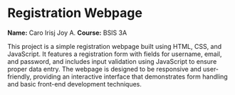 # Registration Webpage

**Name:** Caro Irisj Joy A. 
**Course:** BSIS 3A

This project is a simple registration webpage built using HTML, CSS, and JavaScript. It features a registration form with fields for username, email, and password, and includes input validation using JavaScript to ensure proper data entry. The webpage is designed to be responsive and user-friendly, providing an interactive interface that demonstrates form handling and basic front-end development techniques.
